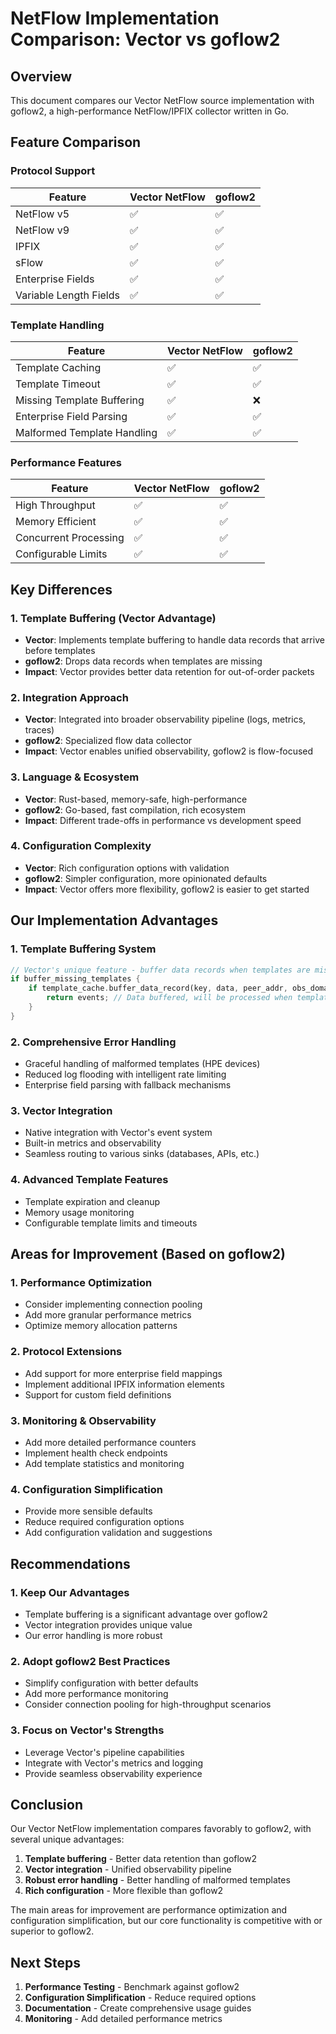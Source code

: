 # NetFlow Implementation Comparison: Vector vs goflow2

## Overview

This document compares our Vector NetFlow source implementation with goflow2, a high-performance NetFlow/IPFIX collector written in Go.

## Feature Comparison

### Protocol Support

| Feature | Vector NetFlow | goflow2 |
|---------|----------------|---------|
| NetFlow v5 | ✅ | ✅ |
| NetFlow v9 | ✅ | ✅ |
| IPFIX | ✅ | ✅ |
| sFlow | ✅ | ✅ |
| Enterprise Fields | ✅ | ✅ |
| Variable Length Fields | ✅ | ✅ |

### Template Handling

| Feature | Vector NetFlow | goflow2 |
|---------|----------------|---------|
| Template Caching | ✅ | ✅ |
| Template Timeout | ✅ | ✅ |
| Missing Template Buffering | ✅ | ❌ |
| Enterprise Field Parsing | ✅ | ✅ |
| Malformed Template Handling | ✅ | ✅ |

### Performance Features

| Feature | Vector NetFlow | goflow2 |
|---------|----------------|---------|
| High Throughput | ✅ | ✅ |
| Memory Efficient | ✅ | ✅ |
| Concurrent Processing | ✅ | ✅ |
| Configurable Limits | ✅ | ✅ |

## Key Differences

### 1. **Template Buffering (Vector Advantage)**
- **Vector**: Implements template buffering to handle data records that arrive before templates
- **goflow2**: Drops data records when templates are missing
- **Impact**: Vector provides better data retention for out-of-order packets

### 2. **Integration Approach**
- **Vector**: Integrated into broader observability pipeline (logs, metrics, traces)
- **goflow2**: Specialized flow data collector
- **Impact**: Vector enables unified observability, goflow2 is flow-focused

### 3. **Language & Ecosystem**
- **Vector**: Rust-based, memory-safe, high-performance
- **goflow2**: Go-based, fast compilation, rich ecosystem
- **Impact**: Different trade-offs in performance vs development speed

### 4. **Configuration Complexity**
- **Vector**: Rich configuration options with validation
- **goflow2**: Simpler configuration, more opinionated defaults
- **Impact**: Vector offers more flexibility, goflow2 is easier to get started

## Our Implementation Advantages

### 1. **Template Buffering System**
```rust
// Vector's unique feature - buffer data records when templates are missing
if buffer_missing_templates {
    if template_cache.buffer_data_record(key, data, peer_addr, obs_domain) {
        return events; // Data buffered, will be processed when template arrives
    }
}
```

### 2. **Comprehensive Error Handling**
- Graceful handling of malformed templates (HPE devices)
- Reduced log flooding with intelligent rate limiting
- Enterprise field parsing with fallback mechanisms

### 3. **Vector Integration**
- Native integration with Vector's event system
- Built-in metrics and observability
- Seamless routing to various sinks (databases, APIs, etc.)

### 4. **Advanced Template Features**
- Template expiration and cleanup
- Memory usage monitoring
- Configurable template limits and timeouts

## Areas for Improvement (Based on goflow2)

### 1. **Performance Optimization**
- Consider implementing connection pooling
- Add more granular performance metrics
- Optimize memory allocation patterns

### 2. **Protocol Extensions**
- Add support for more enterprise field mappings
- Implement additional IPFIX information elements
- Support for custom field definitions

### 3. **Monitoring & Observability**
- Add more detailed performance counters
- Implement health check endpoints
- Add template statistics and monitoring

### 4. **Configuration Simplification**
- Provide more sensible defaults
- Reduce required configuration options
- Add configuration validation and suggestions

## Recommendations

### 1. **Keep Our Advantages**
- Template buffering is a significant advantage over goflow2
- Vector integration provides unique value
- Our error handling is more robust

### 2. **Adopt goflow2 Best Practices**
- Simplify configuration with better defaults
- Add more performance monitoring
- Consider connection pooling for high-throughput scenarios

### 3. **Focus on Vector's Strengths**
- Leverage Vector's pipeline capabilities
- Integrate with Vector's metrics and logging
- Provide seamless observability experience

## Conclusion

Our Vector NetFlow implementation compares favorably to goflow2, with several unique advantages:

1. **Template buffering** - Better data retention than goflow2
2. **Vector integration** - Unified observability pipeline
3. **Robust error handling** - Better handling of malformed templates
4. **Rich configuration** - More flexible than goflow2

The main areas for improvement are performance optimization and configuration simplification, but our core functionality is competitive with or superior to goflow2.

## Next Steps

1. **Performance Testing** - Benchmark against goflow2
2. **Configuration Simplification** - Reduce required options
3. **Documentation** - Create comprehensive usage guides
4. **Monitoring** - Add detailed performance metrics


